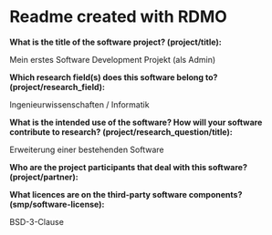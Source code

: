 # Readme created with RDMO

**What is the title of the software project? (project/title):**

Mein erstes Software Development Projekt (als Admin)

**Which research field(s) does this software belong to?
(project/research_field):**

Ingenieurwissenschaften / Informatik

**What is the intended use of the software? How will your software
contribute to research? (project/research_question/title):**

Erweiterung einer bestehenden Software

**Who are the project participants that deal with this software?
(project/partner):**

**What licences are on the third-party software components?
(smp/software-license):**

BSD-3-Clause
